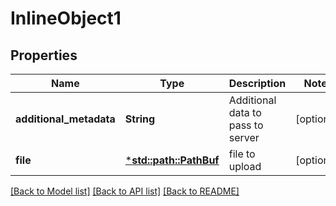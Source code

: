 # InlineObject1

## Properties

Name | Type | Description | Notes
------------ | ------------- | ------------- | -------------
**additional_metadata** | **String** | Additional data to pass to server | [optional] 
**file** | [***std::path::PathBuf**](std::path::PathBuf.md) | file to upload | [optional] 

[[Back to Model list]](../README.md#documentation-for-models) [[Back to API list]](../README.md#documentation-for-api-endpoints) [[Back to README]](../README.md)


